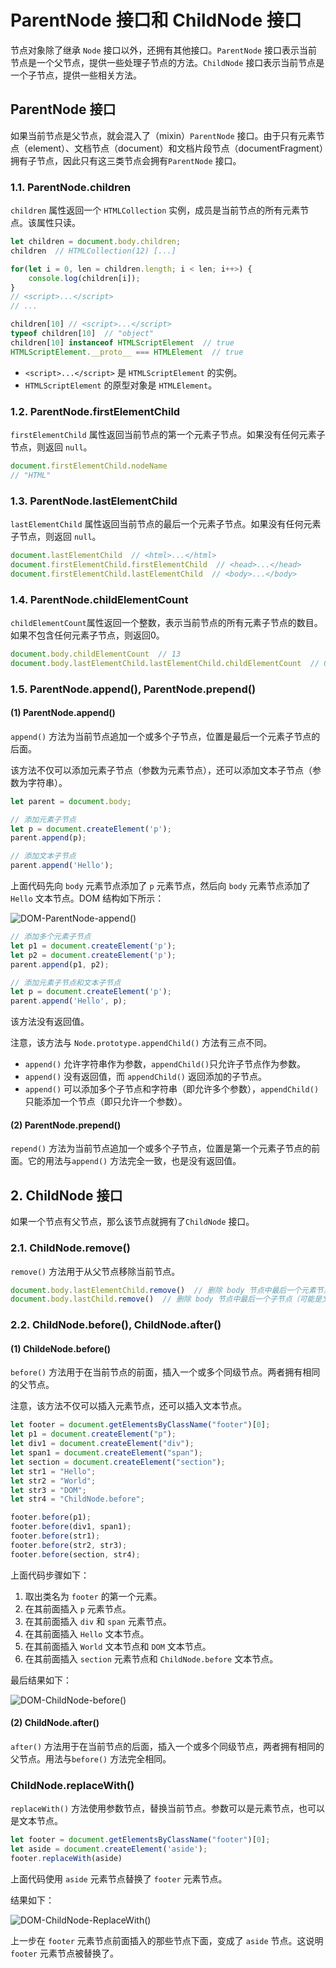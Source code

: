 # ParentNode 接口和 ChildNode 接口

节点对象除了继承 `Node` 接口以外，还拥有其他接口。`ParentNode` 接口表示当前节点是一个父节点，提供一些处理子节点的方法。`ChildNode` 接口表示当前节点是一个子节点，提供一些相关方法。

## ParentNode 接口

如果当前节点是父节点，就会混入了（mixin）`ParentNode` 接口。由于只有元素节点（element）、文档节点（document）和文档片段节点（documentFragment）拥有子节点，因此只有这三类节点会拥有`ParentNode` 接口。

### 1.1. ParentNode.children

`children` 属性返回一个 `HTMLCollection` 实例，成员是当前节点的所有元素节点。该属性只读。

```javascript
let children = document.body.children;
children  // HTMLCollection(12) [...]

for(let i = 0, len = children.length; i < len; i++>) {
    console.log(children[i]);
}
// <script>...</script>
// ...

children[10] // <script>...</script>
typeof children[10]  // "object"
children[10] instanceof HTMLScriptElement  // true
HTMLScriptElement.__proto__ === HTMLElement  // true
```

- `<script>...</script>` 是 `HTMLScriptElement` 的实例。
- `HTMLScriptElement` 的原型对象是 `HTMLElement`。

### 1.2. ParentNode.firstElementChild

`firstElementChild` 属性返回当前节点的第一个元素子节点。如果没有任何元素子节点，则返回 `null`。

```javascript
document.firstElementChild.nodeName
// "HTML"
```

### 1.3. ParentNode.lastElementChild

`lastElementChild` 属性返回当前节点的最后一个元素子节点。如果没有任何元素子节点，则返回 `null`。

```javascript
document.lastElementChild  // <html>...</html>
document.firstElementChild.firstElementChild  // <head>...</head>
document.firstElementChild.lastElementChild  // <body>...</body>
```

### 1.4. ParentNode.childElementCount

`childElementCount`属性返回一个整数，表示当前节点的所有元素子节点的数目。如果不包含任何元素子节点，则返回0。

```javascript
document.body.childElementCount  // 13
document.body.lastElementChild.lastElementChild.childElementCount  // 0
```

### 1.5. ParentNode.append(), ParentNode.prepend()

#### (1) ParentNode.append()

`append()` 方法为当前节点追加一个或多个子节点，位置是最后一个元素子节点的后面。

该方法不仅可以添加元素子节点（参数为元素节点），还可以添加文本子节点（参数为字符串）。

```javascript
let parent = document.body;

// 添加元素子节点
let p = document.createElement('p');
parent.append(p);

// 添加文本子节点
parent.append('Hello');
```

上面代码先向 `body` 元素节点添加了 `p` 元素节点，然后向 `body` 元素节点添加了 `Hello` 文本节点。DOM 结构如下所示：

![DOM-ParentNode-append()](./../images/DOM-ParentNode-append().jpg)

```javascript
// 添加多个元素子节点
let p1 = document.createElement('p');
let p2 = document.createElement('p');
parent.append(p1, p2);

// 添加元素子节点和文本子节点
let p = document.createElement('p');
parent.append('Hello', p);
```

该方法没有返回值。

注意，该方法与 `Node.prototype.appendChild()` 方法有三点不同。

- `append()` 允许字符串作为参数，`appendChild()`只允许子节点作为参数。
- `append()` 没有返回值，而 `appendChild()` 返回添加的子节点。
- `append()` 可以添加多个子节点和字符串（即允许多个参数），`appendChild()` 只能添加一个节点（即只允许一个参数）。

#### (2) ParentNode.prepend()

`repend()` 方法为当前节点追加一个或多个子节点，位置是第一个元素子节点的前面。它的用法与`append()` 方法完全一致，也是没有返回值。

## 2. ChildNode 接口

如果一个节点有父节点，那么该节点就拥有了`ChildNode` 接口。

### 2.1. ChildNode.remove()

`remove()` 方法用于从父节点移除当前节点。

```javascript
document.body.lastElementChild.remove()  // 删除 body 节点中最后一个元素节点
document.body.lastChild.remove()  // 删除 body 节点中最后一个子节点（可能是文本节点）
```

### 2.2. ChildNode.before(), ChildNode.after()

#### (1) ChildeNode.before()

`before()` 方法用于在当前节点的前面，插入一个或多个同级节点。两者拥有相同的父节点。

注意，该方法不仅可以插入元素节点，还可以插入文本节点。

```javascript
let footer = document.getElementsByClassName("footer")[0];
let p1 = document.createElement("p");
let div1 = document.createElement("div");
let span1 = document.createElement("span");
let section = document.createElement("section");
let str1 = "Hello";
let str2 = "World";
let str3 = "DOM";
let str4 = "ChildNode.before";

footer.before(p1);
footer.before(div1, span1);
footer.before(str1);
footer.before(str2, str3);
footer.before(section, str4);
```

上面代码步骤如下：

1. 取出类名为 `footer` 的第一个元素。
2. 在其前面插入 `p` 元素节点。
3. 在其前面插入 `div` 和 `span` 元素节点。
4. 在其前面插入 `Hello` 文本节点。
5. 在其前面插入 `World` 文本节点和 `DOM` 文本节点。
6. 在其前面插入 `section` 元素节点和 `ChildNode.before` 文本节点。

最后结果如下：

![DOM-ChildNode-before()](./../images/DOM-ChildNode-before().jpg)

#### (2) ChildNode.after()

`after()` 方法用于在当前节点的后面，插入一个或多个同级节点，两者拥有相同的父节点。用法与`before()` 方法完全相同。

### ChildNode.replaceWith()

`replaceWith()` 方法使用参数节点，替换当前节点。参数可以是元素节点，也可以是文本节点。

```javascript
let footer = document.getElementsByClassName("footer")[0];
let aside = document.createElement('aside');
footer.replaceWith(aside)
```

上面代码使用 `aside` 元素节点替换了 `footer` 元素节点。

结果如下：

![DOM-ChildNode-ReplaceWith()](./../images/DOM-ChildNode-replaceWith().jpg)

上一步在 `footer` 元素节点前面插入的那些节点下面，变成了 `aside` 节点。这说明 `footer` 元素节点被替换了。